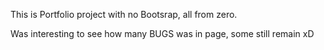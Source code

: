 This is Portfolio project
with no Bootsrap, all from zero.

Was interesting to see how many BUGS was in page, some still remain xD

